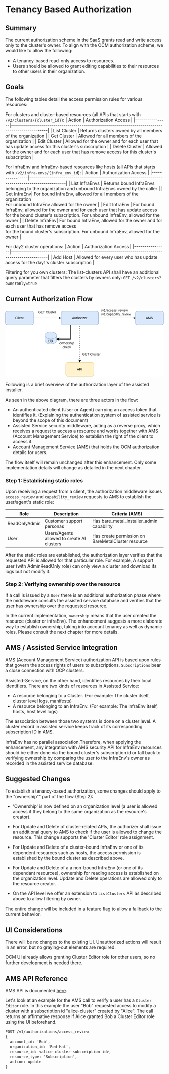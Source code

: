 # Tenancy Based Authorization

## Summary
The current authorization scheme in the SaaS grants read and write access only to the cluster's owner.
To align with the OCM authorization scheme, we would like to allow the following:
- A tenancy-based read-only access to resources. 
- Users should be allowed to grant editing capabilities to their resources to other users in their organization.

## Goals
The following tables detail the access permission rules for various resources:

For clusters and cluster-based resources (all APIs that starts with `/v2/clusters/{cluster_id}`):
| Action         | Authorization Access                                                                           |
|----------------|------------------------------------------------------------------------------------------------|
| List Cluster   | Returns clusters owned by all members of the organization                                      |
| Get  Cluster   | Allowed for all members of the organization                                                    |
| Edit Cluster   | Allowed for the owner and for each user that has update access for this cluster's subscription |
| Delete Cluster | Allowed for the owner and for each user that has remove access for this cluster's subscription |

For InfraEnv and InfraEnv-based resources like hosts (all APIs that starts with `/v2/infra-envs/{infra_env_id`):
| Action         | Authorization Access                                                                           |
|----------------|------------------------------------------------------------------------------------------------|
| List InfraEnvs | Returns bound InfraEnvs belonging to the organization and unbound InfraEnvs owned by the caller                                                                                                            |
| Get    InfraEnv| For bound InfraEnv, allowed for all members of the organization<br>For unbound InfraEnv allowed for the owner                                                                                                         |
| Edit InfraEnv  | For bound InfraEnv, allowed for the owner and for each user that has update access<br>for the bound cluster's subscription. For unbound InfraEnv, allowed for the owner                                               |
| Delete InfraEnv| For bound InfraEnv, allowed for the owner and for each user that has remove access<br>for the bound cluster's subscription. For unbound InfraEnv, allowed for the owner                                               |

For day2 cluster operations:
| Action         | Authorization Access                                                                           |
|----------------|------------------------------------------------------------------------------------------------|
| Add Host       | Allowed for every user who has update access for the day1's cluster subscription               |

Filtering for you own clusters:
The list-clusters API shall have an additional query parameter that filters the clusters by owners only:
`GET /v2/clusters?owneronly=true`

## Current Authorization Flow
![authorization flow](./auth_flow.png)

Following is a brief overview of the authorization layer of the assisted installer. 

As seen in the above diagram, there are three actors in the flow:
- An authenticated client (User or Agent) carrying an access token that identifies it. (Explaining the authentication system of assisted service is beyond the scope of this document)
- Assisted Service security middleware, acting as a reverse proxy, which receives a request to access a resource and works together with AMS (Account Management Service) to establish the right of the client to access it.
- Account Management Service (AMS) that holds the OCM authorization details for users.

The flow itself will remain unchanged after this enhancement. Only some implementation details will change
as detailed in the next chapter.

### Step 1: Establishing static roles
Upon receiving a request from a client, the authorization middleware issues `access_review` and `capability_review` requests to AMS to establish the user/agent's static role:


| Role          | Description                                | Criteria (AMS)                                     |
|---------------|--------------------------------------------|----------------------------------------------------|
| ReadOnlyAdmin | Customer support personas                  | Has bare_metal_installer_admin capability          |
| User          | Users/Agents allowed to create AI clusters | Has create permission on BareMetalCluster resource |

After the static roles are established, the authorization layer verifies that the requested API is allowed for that particular role. For example, A support user (with AdminReadOnly role) can only view a cluster and download its logs but not modify it.

### Step 2: Verifying ownership over the resource
If a call is issued by a `User` there is an additional authorization phase where the middleware consults the assisted service database and verifies that the user has ownership over the requested resource.

In the current implementation, `ownership` means that the user created the resource (cluster or infraEnv). The enhancement suggests a more elaborate way to establish ownership, taking into account tenancy as well as dynamic roles.
Please consult the next chapter for more details.

## AMS / Assisted Service Integration
AMS (Account Management Service) authorization API is based upon rules that govern the access rights of users to subscriptions. `Subscriptions` bear a close connection with OCP clusters. 

Assisted-Service, on the other hand, identifies resources by their local identifiers. There are two kinds of resources in Assisted Service:
- A resource belonging to a Cluster. (For example: The cluster itself, cluster level logs, manifests)
- A resource belonging to an InfraEnv. (For example: The InfraEnv itself, hosts, host level logs)

The association between those two systems is done on a cluster level. A cluster record in assisted service keeps track of its corresponding subscription ID in AMS. 

InfraEnv has no parallel association.Therefore, when applying the enhancement, any integration with AMS security API for InfraEnv resources should be either done via the bound cluster's subscription id or fall back to verifying ownership by comparing the user to the InfraEnv's owner as recorded in the assisted service database.
## Suggested Changes
To establish a tenancy-based authorization, some changes should apply to the "ownership"" part of the flow (Step 2):
- 'Ownership' is now defined on an organization level (a user is allowed access if they belong to the same organization as the resource's creator).

- For Update and Delete of cluster-related APIs, the authorizer shall issue an additional query to AMS to check if the user is allowed to change the resource. This change supports the 'Cluster Editor' role assignment.

- For Update and Delete of a cluster-bound InfraEnv or one of its dependent resources such as hosts, the access permission is established by the bound cluster as described above. 

- For Update and Delete of a a non-bound InfraEnv (or one of its dependant resources), ownership for reading access is established on the organization level. Update and Delete operations are allowed only to the resource creator.

- On the API level we offer an extension to `ListClusters` API as described above to allow filtering by owner.

The entire change will be included in a feature flag to allow a fallback to the current behavior.

## UI Considerations
There will be no changes to the existing UI. Unauthorized actions will result in an error, but no graying-out elements are required.

OCM UI already allows granting Cluster Editor role for other users, so no further development is needed there.

## AMS API Reference
AMS API is documented [here](https://api.openshift.com/?urls.primaryName=Accounts%20management%20service).

Let's look at an example for the AMS call to verify a user has a `Cluster Editor` role. In this example the user "Bob" requested access to modify a cluster with a subscription id "alice-cluster" created by "Alice". The call returns an affirmative response if Alice granted Bob a Cluster Editor role using the UI beforehand.
```
POST /v1/authorizations/access_review
{
  account_id: 'Bob', 
  organization_id: 'Red-Hat', 
  resource_id: <alice-cluster-subscription-id>, 
  resource_type: 'Subscription', 
  action: update
}
```
